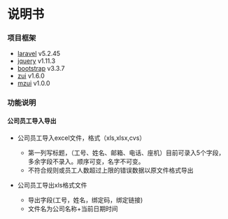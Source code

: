 # 说明书

### 项目框架

- [laravel](http://laravelacademy.org/laravel-docs-5_2)       v5.2.45
- [jquery](http://hemin.cn/jq/index.html)        v1.11.3
- [bootstrap](http://v3.bootcss.com/css/)     v3.3.7
- [zui](http://zui.sexy/)           v1.6.0
- [mzui](http://zui.sexy/m/index.html)          v1.0.0

### 功能说明

#### 公司员工导入导出
- 公司员工导入excel文件，格式（xls,xlsx,cvs）
    - 第一列写标题，（工号、姓名、邮箱、电话、座机）目前可录入5个字段，多余字段不录入。顺序可变，名字不可变。
    - 不符合规则或员工人数超过上限的错误数据以原文件格式导出
    
- 公司员工导出xls格式文件    
    - 导出字段(工号，姓名，绑定码，绑定链接)
    - 文件名为公司名称+当前日期时间
    
    
